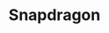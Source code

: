 ---
layout: item
title: Snapdragon
item-id: 3000
datatable: true
id: 3000
name: "Snapdragon"
members: true
lowalch: 23
highalch: 35
examine: "A powerful herb."
monsters:
  - id: 2042
    name: "Zulrah"
    members: true
    combat_level: 725
    wiki_url: "https://oldschool.runescape.wiki/w/Zulrah#Serpentine"
    drops:
      - quantity: "10"
        rarity: 0.008064516129032258
    image: "https://oldschool.runescape.wiki/images/b/bc/Zulrah_%28serpentine%29.png?29a54"
---